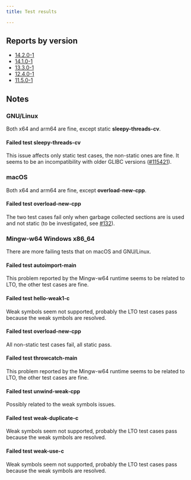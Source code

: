```yaml
---
title: Test results

---
```


## Reports by version

- [14.2.0-1](/docs/tests/14.2.0-1/)
- [14.1.0-1](/docs/tests/14.1.0-1/)
- [13.3.0-1](/docs/tests/13.3.0-1/)
- [12.4.0-1](/docs/tests/12.4.0-1/)
- [11.5.0-1](/docs/tests/11.5.0-1/)

## Notes

### GNU/Linux

Both x64 and arm64 are fine, except static **sleepy-threads-cv**.

#### Failed test sleepy-threads-cv

This issue affects only static test cases,
the non-static ones are fine.
It seems to be an incompatibility with older GLIBC versions
([#115421](https://gcc.gnu.org/bugzilla/show_bug.cgi?id=115421)).

### macOS

Both x64 and arm64 are fine, except **overload-new-cpp**.

#### Failed test overload-new-cpp

The two test cases fail only when garbage
collected sections are is used and not static (to be investigated, see
[#132](https://github.com/iains/gcc-darwin-arm64/issues/132)).

### Mingw-w64 Windows x86_64

There are more failing tests that on macOS and GNU/Linux.

#### Failed test autoimport-main

This problem reported by the Mingw-w64 runtime
seems to be related to LTO, the other test cases are fine.

#### Failed test hello-weak1-c

Weak symbols seem not supported, probably
the LTO test cases pass because the weak symbols are resolved.

#### Failed test overload-new-cpp

All non-static test cases fail, all static pass.

#### Failed test throwcatch-main

This problem reported by the Mingw-w64 runtime
seems to be related to LTO, the other test cases are fine.

#### Failed test unwind-weak-cpp

Possibly related to the weak symbols issues.

#### Failed test weak-duplicate-c

Weak symbols seem not supported, probably
the LTO test cases pass because the weak symbols are resolved.

#### Failed test weak-use-c

Weak symbols seem not supported, probably
the LTO test cases pass because the weak symbols are resolved.
